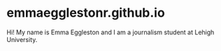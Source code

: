 # emmaegglestonr.github.io
Hi! My name is Emma Eggleston and I am a journalism student at Lehigh University.
